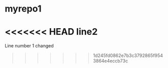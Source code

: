 # myrepo1
<<<<<<< HEAD
line2
=======
Line number 1 changed
>>>>>>> 1d245fd0862e7b3c3792865f9543864e4eccb73c
